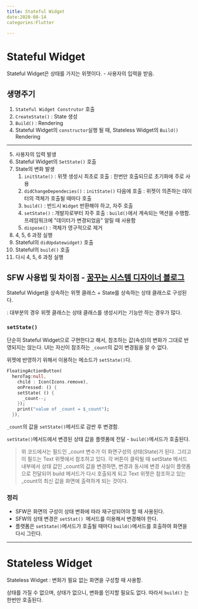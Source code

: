 ```yaml
---
title: Stateful Widget
date:2020-08-14
categories:Flutter

---
```


# Stateful Widget

Stateful Widget은 상태를 가지는 위젯이다. - 사용자의 입력을 받음.

## 생명주기

1. `Stateful Widget Construtor` 호출
2. `CreateState()` : State 생성
3. `Build()` : Rendering
4. Stateful Widget의 `constructor`실행 될 때, Stateless Widget의 `Build()` Rendering

---

5. 사용자의 입력 발생
6. Stateful Widget의 `SetState()` 호출
7. State의 변화 발생
   1. `initState()` : 위젯 생성시 최초로 호출 : 한번만 호출되므로 초기화에 주로 사용
   2. `didChangeDependecies()` : `initState()` 다음에 호출 : 위젯이 의존하는 데이터의 객체가 호출될 때마다 호출
   3. `build()` : 반드시 `Widget` 반환해야 하고, 자주 호출
   4. `setState()` : 개발자로부터 자주 호출 : `build()`에서 계속되는 액션을 수행함. 프레임워크에 "데이터가 변경되었음" 알릴 때 사용함
   5. `dispose()` : 객체가 영구적으로 제거
8. 4, 5, 6 과정 실행
9. Stateful의 `didUpdatewidget)` 호출
10. Stateful의 `build()` 호출
11. 다시 4, 5, 6 과정 실행



## SFW 사용법 및 차이점 - [꿈꾸는 시스템 디자이너 블로그](https://here4you.tistory.com/220)

Stateful Widget을 상속하는 위젯 클래스 + State를 상속하는 상태 클래스로 구성된다.

: 대부분의 경우 위젯 클래스는 상태 클래스를 생성시키는 기능만 하는 경우가 많다.

### `setState()`

단순히 Stateful Widget으로 구현한다고 해서, 참조하는 값(속성)의 변화가 그대로 반영되지는 않는다. UI는 자신이 참조하는 `_count`의 값이 변경됨을 알 수 없다.

위젯에 반영하기 위해서 이용하는 메소드가 `setState()`다.

```dart
FloatingActionButton(
  heroTag:null,
	child : Icon(Icons.remove),
	onPressed: () {
    setState( () {
      _count--;
    });
    print("value of _count = $_count");
  }),
```

`_count`의 값을 `setState()`메서드로 감싼 후 변경함.

`setState()`메서드에서 변경된 상태 값을 플랫폼에 전달 - `build()`메서드가 호출된다.

> 위 코드에서는 필드인 _count 변수가 이 화면구성의 상태(State)가 된다. 그리고 이 필드는 Text 위젯에서 참조하고 있다. 각 버튼이 클릭될 때 setState 메서드 내부에서 상태 값인 _count의 값을 변경하면, 변경과 동시에 변경 사실이 플랫폼으로 전달되어 build 메서드가 다시 호출되게 되고 Text 위젯은 참조하고 있는 _count의 최신 값을 화면에 출력하게 되는 것이다.

### 정리

- SFW은 화면의 구성이 상태 변화에 따라 재구성되어야 할 때 사용된다.
- SFW의 상태 변경은 `setStat() `메서드를 이용해서 변경해야 한다.
- 플랫폼은 `setState()`메서드가 호출될 때마다 `build()`메서드를 호출하여 화면을 다시 그린다.

---

# Stateless Widget

Stateless Widget : 변화가 필요 없는 화면을 구성할 때 사용함.

상태를 가질 수 없으며, 상태가 없으니, 변화를 인지할 필요도 없다. 따라서 `build()` 는 한번만 호출된다.





